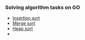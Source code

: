 ### Solving algorithm tasks on GO

 - [Insertion sort](insertion_sort/main.go)
 - [Merge sort](merge_sort/main.go)
 - [Heap sort](heap_sort/main.go)
 - 
